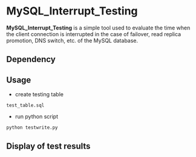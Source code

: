 # MySQL_Interrupt_Testing
**MySQL_Interrupt_Testing** is a simple tool used to evaluate the time when the client connection is interrupted in the case of failover, read replica promotion, DNS switch, etc. of the MySQL database.

## Dependency

## Usage
- create testing table
```
test_table.sql 
```

- run python script
```
python testwrite.py
```

## Display of test results


